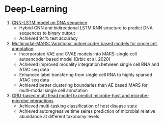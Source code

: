 # Deep-Learning
1. [CNN-LSTM model on DNA sequence](https://github.com/estelleyao0530/Deep-Learning/tree/main/CNN-LSTM%20DNA%20sequence)
   - Hybrid CNN and bidirectional LSTM RNN structure to predict DNA sequences to binary output
   - Achieved 94% test accuracy
2. [Multimodal-MARS: Variational autoencoder based models for single cell annotation](https://github.com/estelleyao0530/Deep-Learning/tree/main/Multimodal-MARS)
   - Incorporated VAE and CVAE models into MARS-single cell autoencoder based model (Brbic et al. 2020)
   - Achieved improved modality integration between single cell RNA and ATAC seq data
   - Enhanced label transfering from single cell RNA to highly sparsed ATAC seq data
   - Achieved better clustering boundaries than AE based MARS for multi-modal single cell annotation
3. [GRU-based multi head model to predict microbe-host and microbe-microbe interactions](https://github.com/estelleyao0530/Deep-Learning/blob/main/Autoregressive_microbe.ipynb)
   - Achieved multi-tasking classification of host disease state
   - Achieved autoregressive time seires prediction of microbial relative abundance at different taxonomy levels

